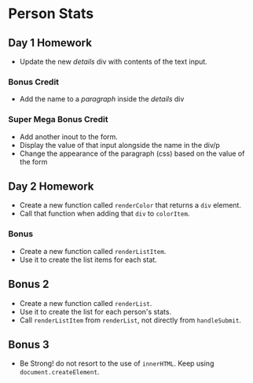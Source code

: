 # Person Stats

## Day 1 Homework

* Update the new _details_ div with contents of the text input.

### Bonus Credit

* Add the name to a _paragraph_ inside the _details_ div

### Super Mega Bonus Credit

* Add another inout to the form.
* Display the value of that input alongside the name in the div/p
* Change the appearance of the paragraph (css) based on the value of the form

## Day 2 Homework

* Create a new function called `renderColor` that returns a `div` element.
* Call that function when adding that `div` to `colorItem`.

### Bonus

* Create a new function called `renderListItem`.
* Use it to create the list items for each stat.

## Bonus 2

* Create a new function called `renderList`.
* Use it to create the list for each person's stats.
* Call `renderListItem` from `renderList`, not directly from `handleSubmit`.

## Bonus 3

* Be Strong! do not resort to the use of `innerHTML`. Keep using `document.createElement`.